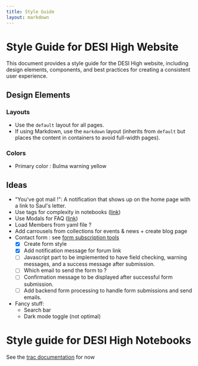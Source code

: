 ```yaml
---
title: Style Guide
layout: markdown
---
```


# Style Guide for DESI High Website

This document provides a style guide for the DESI High website, including design elements, components, and best practices for creating a consistent user experience.

## Design Elements

### Layouts
- Use the `default` layout for all pages.
- If using Markdown, use the `markdown` layout (inherits from `default` but places the content in containers to avoid full-width pages).

### Colors
- Primary color : Bulma warning yellow

## Ideas
- "You've got mail !": A notification that shows up on the home page with a link to Saul's letter.
- Use tags for complexity in notebooks ([link](https://bulma.io/documentation/elements/tag/))
- Use Modals for FAQ ([link](https://bulma.io/documentation/components/modal/))
- Load Members from yaml file ?
- Add carrousels from collections for events & news + create blog page
- Contact form : see [form subscription tools](https://stackoverflow.com/questions/24348223/send-email-from-static-page-hosted-on-github-pages)
  - [x] Create form style
  - [x] Add notification message for forum link
  - [ ] Javascript part to be implemented to have field checking, warning messages, and a success message after submission.
  - [ ] Which email to send the form to ?
  - [ ] Confirmation message to be displayed after successful form submission.
  - [ ] Add backend form processing to handle form submissions and send emails.
- Fancy stuff:
  - Search bar
  - Dark mode toggle (not optimal)


# Style guide for DESI High Notebooks

See the [trac documentation](https://desi.lbl.gov/trac/wiki/DesiHigh/StyleGuide) for now